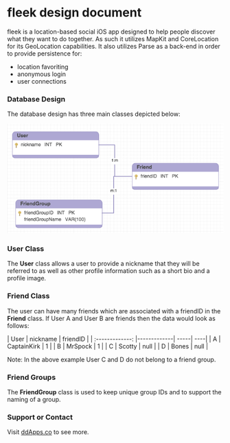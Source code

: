 # fleek design document
fleek is a location-based social iOS app designed to help people discover what they want to do together.
As such it utilizes MapKit and CoreLocation for its GeoLocation capabilities.
It also utilizes Parse as a back-end in order to provide persistence for:

* location favoriting
* anonymous login
* user connections

### Database Design
The database design has three main classes depicted below:

![](https://raw.githubusercontent.com/duliodenis/fleek/master/art/designs/fleek_db_design.png)

### User Class
The **User** class allows a user to provide a nickname that they will be referred to as well as other profile information such as a short bio and a profile image.

### Friend Class

The user can have many friends which are associated with a friendID in the **Friend** class.
If User A and User B are friends then the data would look as follows:

| User        | nickname           | friendID  |
| :-------------: |-------------| -----| ----|
| A      | CaptainKirk | 1 |
| B      | MrSpock | 1 |
| C      | Scotty | null |
| D      | Bones | null |

Note: In the above example User C and D do not belong to a friend group.

### Friend Groups

The **FriendGroup** class is used to keep unique group IDs and to support the naming of a group.


### Support or Contact
Visit [ddApps.co](http://ddapps.co) to see more.
